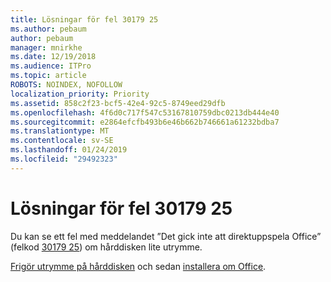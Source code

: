 ```yaml
---
title: Lösningar för fel 30179 25
ms.author: pebaum
author: pebaum
manager: mnirkhe
ms.date: 12/19/2018
ms.audience: ITPro
ms.topic: article
ROBOTS: NOINDEX, NOFOLLOW
localization_priority: Priority
ms.assetid: 858c2f23-bcf5-42e4-92c5-8749eed29dfb
ms.openlocfilehash: 4f6d0c717f547c53167810759dbc0213db444e40
ms.sourcegitcommit: e2864efcfb493b6e46b662b746661a61232bdba7
ms.translationtype: MT
ms.contentlocale: sv-SE
ms.lasthandoff: 01/24/2019
ms.locfileid: "29492323"
---
```

# <a name="solutions-for-error-30179-25"></a>Lösningar för fel 30179 25

Du kan se ett fel med meddelandet ”Det gick inte att direktuppspela Office” (felkod [30179 25](https://support.office.com/article/e40d3c7d-98f6-4284-94a0-882beaa44593?wt.mc_id=Alchemy_ClientDIA)) om hårddisken lite utrymme. 
  
[Frigör utrymme på hårddisken](https://support.microsoft.com/help/12425/windows-10-free-up-drive-space) och sedan [installera om Office](https://portal.office.com/OLS/MySoftware.aspx).
  

